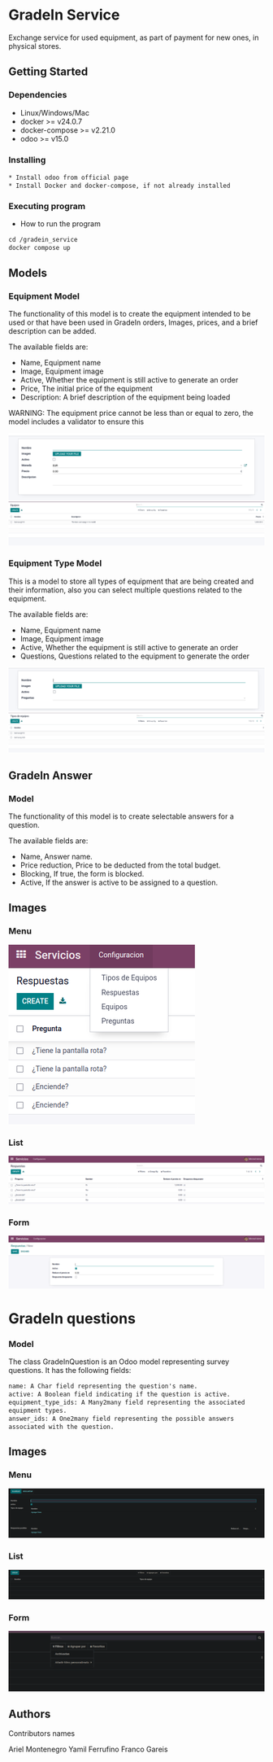 
# GradeIn Service

Exchange service for used equipment, as part of payment for new ones, in physical stores.

## Getting Started

### Dependencies

* Linux/Windows/Mac
* docker >= v24.0.7
* docker-compose >= v2.21.0
* odoo >= v15.0

### Installing

```
* Install odoo from official page
* Install Docker and docker-compose, if not already installed
```

### Executing program

* How to run the program
```
cd /gradein_service
docker compose up
```

## Models

### Equipment Model

The functionality of this model is to create the equipment intended to be used or that have been used in GradeIn orders, Images, prices, and a brief description can be added.

The available fields are:

- Name, Equipment name
- Image, Equipment image
- Active, Whether the equipment is still active to generate an order
- Price, The initial price of the equipment
- Description: A brief description of the equipment being loaded

WARNING: The equipment price cannot be less than or equal to zero, the model includes a validator to ensure this

![Equipment Form](/addons/gradein/images/equipment_form.png?raw=true)
![Equipment Tree](/addons/gradein/images/equipment_tree.png?raw=true)

### Equipment Type Model

This is a model to store all types of equipment that are being created and their information, also you can select multiple questions related to the equipment.

The available fields are:

- Name, Equipment name
- Image, Equipment image
- Active, Whether the equipment is still active to generate an order
- Questions, Questions related to the equipment to generate the order

![Equipment Type Form](/addons/gradein/images/equipment_type_form.png?raw=true)
![Equipment Type Tree](/addons/gradein/images/equipment_type_tree.png?raw=true)

## GradeIn Answer

### Model

The functionality of this model is to create selectable answers for a question.

The available fields are:

- Name, Answer name.
- Price reduction, Price to be deducted from the total budget.
- Blocking, If true, the form is blocked.
- Active, If the answer is active to be assigned to a question.

## Images

### Menu
![Equipment Type Form](/addons/gradein/images/gradein_answer/gradein_answer_menu.png?raw=true)
### List
![Equipment Type Form](/addons/gradein/images/gradein_answer/gradein_answer_view_tree.png?raw=true)
### Form
![Equipment Type Form](/addons/gradein/images/gradein_answer/gradein_answer_view_form.png?raw=true)

# GradeIn questions

### Model

The class GradeInQuestion is an Odoo model representing survey questions. It has the following fields:

    name: A Char field representing the question's name.
    active: A Boolean field indicating if the question is active.
    equipment_type_ids: A Many2many field representing the associated equipment types.
    answer_ids: A One2many field representing the possible answers associated with the question.

## Images

### Menu
![Question Type Form](/addons/gradein/images/gradein_question/gradein_question_form.png?raw=true)
### List
![Question Type List](/addons/gradein/images/gradein_question/gradein_question_list.png?raw=true)
### Form
![Question Type Search](/addons/gradein/images/gradein_question/gradein_question_search.png?raw=true)


## Authors

Contributors names

Ariel Montenegro
Yamil Ferrufino
Franco Gareis

